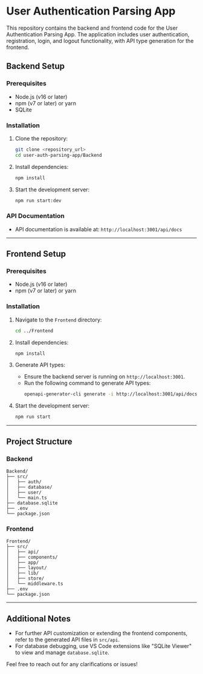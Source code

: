# User Authentication Parsing App

This repository contains the backend and frontend code for the User Authentication Parsing App. The application includes user authentication, registration, login, and logout functionality, with API type generation for the frontend.

## Backend Setup

### Prerequisites
- Node.js (v16 or later)
- npm (v7 or later) or yarn
- SQLite

### Installation
1. Clone the repository:
   ```bash
   git clone <repository_url>
   cd user-auth-parsing-app/Backend
   ```

2. Install dependencies:
   ```bash
   npm install
   ```

3. Start the development server:
   ```bash
   npm run start:dev
   ```

### API Documentation
- API documentation is available at: `http://localhost:3001/api/docs`

---

## Frontend Setup

### Prerequisites
- Node.js (v16 or later)
- npm (v7 or later) or yarn

### Installation
1. Navigate to the `Frontend` directory:
   ```bash
   cd ../Frontend
   ```

2. Install dependencies:
   ```bash
   npm install
   ```

3. Generate API types:
   - Ensure the backend server is running on `http://localhost:3001`.
   - Run the following command to generate API types:
     ```bash
     openapi-generator-cli generate -i http://localhost:3001/api/docs-json -g typescript-axios -o src/api
     ```

4. Start the development server:
   ```bash
   npm run start
   ```

---

## Project Structure

### Backend
```
Backend/
├── src/
│   ├── auth/
│   ├── database/
│   ├── user/
│   └── main.ts
├── database.sqlite
├── .env
└── package.json
```

### Frontend
```
Frontend/
├── src/
│   ├── api/
│   ├── components/
│   ├── app/
│   ├── layout/
│   ├── lib/
│   ├── store/
│   └── middleware.ts
├── .env
└── package.json
```

---

## Additional Notes
- For further API customization or extending the frontend components, refer to the generated API files in `src/api`.
- For database debugging, use VS Code extensions like "SQLite Viewer" to view and manage `database.sqlite`.  

Feel free to reach out for any clarifications or issues!

